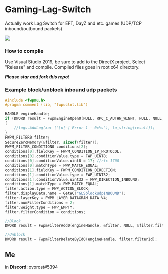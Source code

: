 # Gaming-Lag-Switch
Actually work Lag Switch for EFT, DayZ and etc. games (UDP/TCP inbound/outbound packets)

<img src="https://cdn.discordapp.com/attachments/439961603744464899/1143544993395515392/image.png"></img>

### How to complie
Use Visual Studio 2019, be sure to add to the DirectX project.
Select "Release" and compile. Compiled files goes in root x64 directory.<br>

***Please star and fork this repo!***

### Example block/unblock inbound udp packets
```cpp
#include <fwpmu.h>
#pragma comment (lib, "fwpuclnt.lib")

HANDLE engineHandle;
if (DWORD result = FwpmEngineOpen0(NULL, RPC_C_AUTHN_WINNT, NULL, NULL, &engineHandle))
{
    //logs.AddLog(xor ("\n[-] Error 1 - 0x%s"), to_string(result));
}
FWPM_FILTER0 filter;
SecureZeroMemory(&filter, sizeof(filter));
FWPM_FILTER_CONDITION0 conditions[2];
conditions[0].fieldKey = FWPM_CONDITION_IP_PROTOCOL;
conditions[0].conditionValue.type = FWP_UINT8;
conditions[0].conditionValue.uint8 = 17; //rfc 1700
conditions[0].matchType = FWP_MATCH_EQUAL;
conditions[1].fieldKey = FWPM_CONDITION_DIRECTION;
conditions[1].conditionValue.type = FWP_UINT32;
conditions[1].conditionValue.uint32 = FWP_DIRECTION_INBOUND;
conditions[1].matchType = FWP_MATCH_EQUAL;
filter.action.type = FWP_ACTION_BLOCK;
filter.displayData.name = GetWC("GLSblockudpINBOUND");
filter.layerKey = FWPM_LAYER_DATAGRAM_DATA_V4;
filter.numFilterConditions = 2;
filter.weight.type = FWP_EMPTY;
filter.filterCondition = conditions;

//Block
DWORD result = FwpmFilterAdd0(engineHandle, &filter, NULL, &filter.filterId);

//Unblock
DWORD result = FwpmFilterDeleteById0(engineHandle, filter.filterId);
```

## Me
in **Discord**: xvorost#5394<br>
